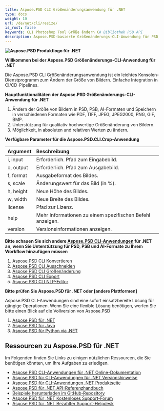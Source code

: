 ```yaml
---
title: Aspose.PSD CLI Größenänderungsanwendung für .NET
type: docs
weight: 10
url: /de/net/cli/resize/
is_root: false
keywords: CLI Photoshop Tool Größe ändern C# Bibliothek PSD API
description: Aspose.PSD-basierte Größenänderungs-CLI-Anwendung für PSD, PSB und AI Dateiformate. No-Code CI/CD Automatisierung. Unterstützt das Ändern der Größe von Bildern und das Speichern in verschiedenen Formaten wie PDF, TIFF, JPEG, JPEG2000, PNG, GIF, BMP. Es erfordert nicht, dass Adobe Photoshop oder Adobe Illustrator installiert ist, und kann ohne zusätzlichen Code von der Konsole aus ausgeführt werden.
---
```


**![Aspose.PSD Produktlogo für .NET](home_1.png)**

**Willkommen bei der Aspose.PSD Größenänderungs-CLI-Anwendung für .NET**

Die Aspose.PSD CLI Größenänderungsanwendung ist ein leichtes Konsolen-Dienstprogramm zum Ändern der Größe von Bildern. Einfache Integration in CI/CD-Pipelines.

**Hauptfunktionalitäten der Aspose.PSD Größenänderungs-CLI-Anwendung für .NET**

1. Ändern der Größe von Bildern in PSD, PSB, AI-Formaten und Speichern in verschiedenen Formaten wie PDF, TIFF, JPEG, JPEG2000, PNG, GIF, BMP.
2. Unterstützung für qualitativ hochwertige Größenänderung von Bildern.
3. Möglichkeit, in absoluten und relativen Werten zu ändern.

**Verfügbare Parameter für die Aspose.PSD.CLI.Crop-Anwendung**

| **Argument** | **Beschreibung**                           |
|:-------------|:------------------------------------------|
| i, input     | Erforderlich. Pfad zum Eingabebild.        |
| o, output    | Erforderlich. Pfad zum Ausgabebild.       |
| f, format    | Ausgabeformat des Bildes.               |
| s, scale     | Änderungswert für das Bild (in %).        |
| h, height    | Neue Höhe des Bildes.                  |
| w, width     | Neue Breite des Bildes.                   |
| license      | Pfad zur Lizenz.                      |
| help         | Mehr Informationen zu einem spezifischen Befehl anzeigen. |
| version      | Versionsinformationen anzeigen.              |


**Bitte schauen Sie sich andere [Aspose.PSD CLI-Anwendungen](https://docs.aspose.com/psd/net/cli) für .NET an, wenn Sie Unterstützung für PSD, PSB und AI-Formate zu Ihrem Workflow hinzufügen müssen**

1. [Aspose.PSD CLI Konvertieren](/psd/de/net/cli/convert)
2. [Aspose.PSD CLI Ausschneiden](/psd/de/net/cli/crop)
3. [Aspose.PSD CLI Größenänderung](/psd/de/net/cli/resize)
4. [Aspose.PSD CLI Export](/psd/de/net/cli/export)
5. [Aspose.PSD CLI NLP-Editor](/psd/de/net/cli/nlp-editor)

**Bitte prüfen Sie Aspose.PSD für .NET oder [andere Plattformen]**

Aspose.PSD CLI-Anwendungen sind eine sofort einsatzbereite Lösung für gängige Operationen. Wenn Sie eine flexible Lösung benötigen, werfen Sie bitte einen Blick auf die Vollversion von Aspose.PSD

1. [Aspose.PSD für .NET](https://releases.aspose.com/psd/net/)
2. [Aspose.PSD für Java](https://releases.aspose.com/psd/java/)
3. [Aspose.PSD für Python via .NET](https://releases.aspose.com/psd/python-net/)

## **Ressourcen zu Aspose.PSD für .NET**

Im Folgenden finden Sie Links zu einigen nützlichen Ressourcen, die Sie benötigen könnten, um Ihre Aufgaben zu erledigen.

- [Aspose.PSD CLI-Anwendungen für .NET Online-Dokumentation](/psd/de/net/cli/conversion)
- [Aspose.PSD für CLI-Anwendungen für .NET Versionshinweise](/psd/de/net/cli/conversion/release-notes/)
- [Aspose.PSD für CLI-Anwendungen .NET Produktseite](https://products.aspose.com/psd/net/cli)
- [Aspose.PSD für .NET API-Referenzhandbuch](https://reference.aspose.com/net/psd)
- [Beispiele herunterladen im GitHub-Repository](https://github.com/aspose-psd/CLI-Applications)
- [Aspose.PSD für .NET Kostenloses Support-Forum](https://forum.aspose.com/c/psd)
- [Aspose.PSD für .NET Bezahlter Support-Helpdesk](https://helpdesk.aspose.com/)

